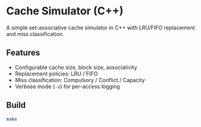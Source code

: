 # Cache Simulator (C++)

A simple set-associative cache simulator in C++ with LRU/FIFO replacement and miss classification.

## Features
- Configurable cache size, block size, associativity
- Replacement policies: LRU / FIFO
- Miss classification: Compulsory / Conflict / Capacity
- Verbose mode (`-v`) for per-access logging

## Build
```bash
make